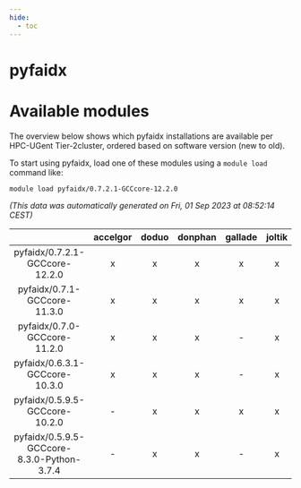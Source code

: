 ```yaml
---
hide:
  - toc
---
```


pyfaidx
=======

# Available modules


The overview below shows which pyfaidx installations are available per HPC-UGent Tier-2cluster, ordered based on software version (new to old).

To start using pyfaidx, load one of these modules using a `module load` command like:

```shell
module load pyfaidx/0.7.2.1-GCCcore-12.2.0
```

*(This data was automatically generated on Fri, 01 Sep 2023 at 08:52:14 CEST)*  

| |accelgor|doduo|donphan|gallade|joltik|skitty|swalot|victini|
| :---: | :---: | :---: | :---: | :---: | :---: | :---: | :---: | :---: |
|pyfaidx/0.7.2.1-GCCcore-12.2.0|x|x|x|x|x|x|x|x|
|pyfaidx/0.7.1-GCCcore-11.3.0|x|x|x|x|x|x|x|x|
|pyfaidx/0.7.0-GCCcore-11.2.0|x|x|x|-|x|x|x|x|
|pyfaidx/0.6.3.1-GCCcore-10.3.0|x|x|x|-|x|x|x|x|
|pyfaidx/0.5.9.5-GCCcore-10.2.0|-|x|x|x|x|x|x|x|
|pyfaidx/0.5.9.5-GCCcore-8.3.0-Python-3.7.4|-|x|x|-|x|x|x|x|
